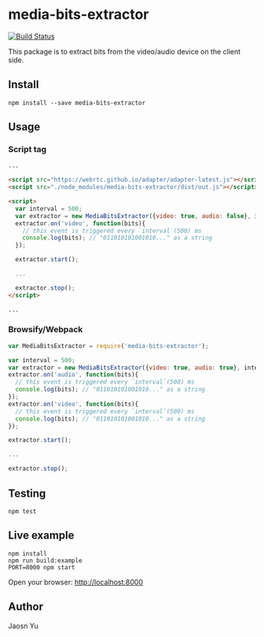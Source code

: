 # media-bits-extractor
[![Build Status](https://travis-ci.org/ycmjason/media-bits-extractor.svg?branch=master)](https://travis-ci.org/ycmjason/media-bits-extractor)

This package is to extract bits from the video/audio device on the client side.

## Install
```
npm install --save media-bits-extractor
```

## Usage
### Script tag
```html
...

<script src="https://webrtc.github.io/adapter/adapter-latest.js"></script> // getUserMedia shim
<script src="./node_modules/media-bits-extractor/dist/out.js"></script>

<script>
  var interval = 500;
  var extractor = new MediaBitsExtractor({video: true, audio: false}, interval);
  extractor.on('video', function(bits){
    // this event is triggered every `interval`(500) ms
    console.log(bits); // "011010101001010..." as a string
  });

  extractor.start();

  ...

  extractor.stop();
</script>

...
```

### Browsify/Webpack
```javascript
var MediaBitsExtractor = require('media-bits-extractor');

var interval = 500;
var extractor = new MediaBitsExtractor({video: true, audio: true}, interval);
extractor.on('audio', function(bits){
  // this event is triggered every `interval`(500) ms
  console.log(bits); // "011010101001010..." as a string
});
extractor.on('video', function(bits){
  // this event is triggered every `interval`(500) ms
  console.log(bits); // "011010101001010..." as a string
});

extractor.start();

...

extractor.stop();
```

## Testing
```
npm test
```

## Live example
```
npm install
npm run build:example
PORT=8000 npm start
```

Open your browser: [http://localhost:8000](http://localhost:8000)


## Author
Jaosn Yu
